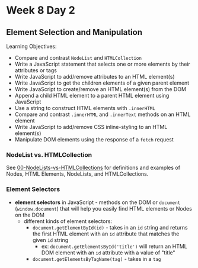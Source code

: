 # Week 8 Day 2

## Element Selection and Manipulation

Learning Objectives:

- Compare and contrast `NodeList` and `HTMLCollection`
- Write a JavaScript statement that selects one or more elements by their
  attributes or tags
- Write JavaScript to add/remove attributes to an HTML element(s)
- Write JavaScript to get the children elements of a given parent element
- Write JavaScript to create/remove an HTML element(s) from the DOM
- Append a child HTML element to a parent HTML element using JavaScript
- Use a string to construct HTML elements with `.innerHTML`
- Compare and contrast `.innerHTML` and `.innerText` methods on an HTML
  element
- Write JavaScript to add/remove CSS inline-styling to an HTML element(s)
- Manipulate DOM elements using the response of a `fetch` request

### NodeList vs. HTMLCollection

See [00-NodeLists-vs-HTMLCollections](./00-NodeLists-vs-HTMLCollections) for
definitions and examples of Nodes, HTML Elements, NodeLists, and
HTMLCollections.

### Element Selectors

- **element selectors** in JavaScript - methods on the DOM or `document`
  (`window.document`) that will help you easily find HTML elements or Nodes on
  the DOM
  - different kinds of element selectors:
    - `document.getElementById(id)` - takes in an `id` string and returns the
      first HTML element with an `id` attribute that matches the given `id`
      string
      - ex: `document.getElementsById('title')` will return an HTML DOM element
        with an `id` attribute with a value of "title"
    - `document.getElementsByTagName(tag)` - takes in a `tag` 